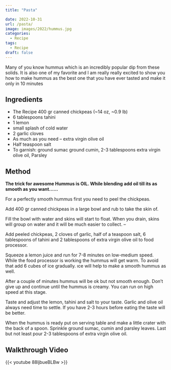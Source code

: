 ```yaml
---
title: "Pasta"

date: 2022-10-31
url: /pasta/
image: images/2022/hummus.jpg
categories:
  - Recipe
tags:
  - Recipe
draft: false
---
```

Many of you know hummus which is an incredibly popular dip from these solids. It is also one of my favorite and I am really really excited to show you how to make hummus as the best one that you have ever tasted and make it only in 10 minutes
<!--more-->
## Ingredients

-   The Recipe 400 gr canned chickpeas (~14 oz, ~0.9 lb)
-   6 tablespoons tahini
-   1 lemon
-   small splash of cold water
-   2 garlic cloves
-   As much as you need – extra virgin olive oil
-   Half teaspoon salt
-   To garnish: ground sumac ground cumin, 2-3 tablespoons extra virgin olive oil, Parsley

## Method

**The trick for awesome Hummus is OIL. While blending add oil till its as smooth as you want……**

For a perfectly smooth hummus first you need to peel the chickpeas.

Add 400 gr canned chickpeas in a large bowl and rub to take the skin of.

Fill the bowl with water and skins will start to float. When you drain, skins will group on water and it will be much easier to collect. –

Add peeled chickpeas, 2 cloves of garlic, half of a teaspoon salt, 6 tablespoons of tahini and 2 tablespoons of extra virgin olive oil to food processor.

Squeeze a lemon juice and run for 7-8 minutes on low-medium speed. While the food processor is working the hummus will get warm. To avoid that add 6 cubes of ice gradually. ıce will help to make a smooth hummus as well.

After a couple of minutes hummus will be ok but not smooth enough. Don’t give up and continue until the hummus is creamy. You can run on high speed at this stage.

Taste and adjust the lemon, tahini and salt to your taste. Garlic and olive oil always need time to settle. If you have 2-3 hours before eating the taste will be better.

When the hummus is ready put on serving table and make a little crater with the back of a spoon. Sprinkle ground sumac, cumin and parsley leaves. Last but not least pour 2-3 tablespoons of extra virgin olive oil.

## Walkthrough Video

{{< youtube 88ljbueBLBw >}}
